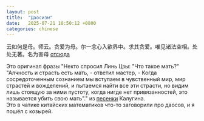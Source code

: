 ```yaml
---
layout: post
title:  "Даосизм"
date:   2025-07-21 10:50:12 +0800
categories: chinese
---
```



云如何是母。师云。贪爱为母。尔一念心入欲界中。求其贪爱。唯见诸法空相。处处无著。名为害母  [отсюда](https://www.sohu.com/a/240207506_99944394) 

Это оригинал фразы "Некто спросил Линь Цзы: "Что такое мать?"
"Алчность и страсть есть мать, - ответил мастер, -
Когда сосредоточенным сознанием
мы вступаем в чувственный мир,
мир страстей и вожделений,
и пытаемся найти все эти страсти,
но видим лишь стоящую за ними пустоту,
когда нигде нет привязанностей,
это называется
убить свою мать"." из [песенки](https://www.youtube.com/watch?v=axIpDDDP2io) Калугина.  
Это в чатике китайских математиков что-то заговорили про даосов, и я пошёл с козырей.
